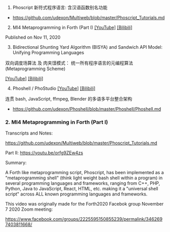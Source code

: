 1. Phoscript 新符式程序语言: 含汉语函数别名功能

- https://github.com/udexon/Multiweb/blob/master/Phoscript_Tutorials.md

2. MI4 Metaprogramming in Forth (Part I) [[YouTube]](https://m.youtube.com/watch?v=5Fm8e4LC5vo) [[Bilibili]](https://www.bilibili.com/video/bv1ZT4y1M7ir)

Published on Nov 11, 2020

3. Bidirectional Shunting Yard Algorithm (BISYA) and Sandwich API Model: Unifying Programming Languages

双向调度场算法 及 肉夹馍模式： 统一所有程序语言的元编程算法 (Metaprogramming Scheme)

[[YouTube]](https://www.youtube.com/watch?v=mYjKS0KiJVg) [[Bilibili]](https://www.bilibili.com/video/BV1Df4y1Y7py/)

4. Phoshell / PhoStudio [[YouTube]](https://www.youtube.com/watch?v=GDjssMFEVjM) [[Bilibili]](https://www.bilibili.com/video/BV1xz4y1r7Js/)

连贯 bash, JavaScript, ffmpeg, Blender 的多语多平台整合架构

- https://github.com/udexon/Phoshell/blob/master/Phoshell/Phoshell.md

### 2. MI4 Metaprogramming in Forth (Part I)

Transcripts and Notes:

https://github.com/udexon/Multiweb/blob/master/Phoscript_Tutorials.md

Part II: https://youtu.be/orfg9ZEw4zs

Summary:

A Forth like metaprogramming script, Phoscript, has been implemented as a "metaprogramming shell" (think light weight bash shell within a program) in several programming languages and frameworks, ranging from C++, PHP, Python, Java to JavaScript, React, HTML, etc. making it a "universal shell script" across ALL known programming languages and frameworks.

This video was originally made for the Forth2020 Facebok group November 7 2020 Zoom meeting:

https://www.facebook.com/groups/2225595150855239/permalink/3462697403811668/
